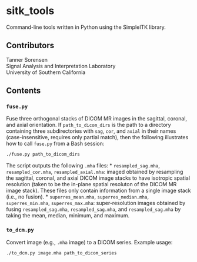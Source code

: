 # sitk_tools

Command-line tools written in Python using the SimpleITK library.

## Contributors

Tanner Sorensen  
Signal Analysis and Interpretation Laboratory   
University of Southern California

## Contents

### `fuse.py`

Fuse three orthogonal stacks of DICOM MR images in the sagittal, coronal, and axial orientation. If `path_to_dicom_dirs` is the path to a directory containing three subdirectories with `sag`, `cor`, and `axial` in their names (case-insensitive, requires only partial match), then the following illustrates how to call `fuse.py` from a Bash session:
```bash
./fuse.py path_to_dicom_dirs
```
The script outputs the following `.mha` files:
    * `resampled_sag.mha`, `resampled_cor.mha`, `resampled_axial.mha`: imaged obtained by resampling the sagittal, coronal, and axial DICOM image stacks to have isotropic spatial resolution (taken to be the in-plane spatial resoluton of the DICOM MR image stack). These files only contain information from a single image stack (i.e., no fusion).
    * `superres_mean.mha`, `superres_median.mha`, `superres_min.mha`, `superres_max.mha`: super-resolution images obtained by fusing `resampled_sag.mha`, `resampled_sag.mha`, and `resampled_sag.mha` by taking the mean, median, minimum, and maximum.

### `to_dcm.py`

Convert image (e.g., `.mha` image) to a DICOM series. Example usage:
```bash
./to_dcm.py image.mha path_to_dicom_series
```
